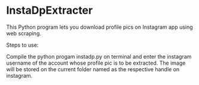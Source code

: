 # InstaDpExtracter
This Python program lets you download profile pics on Instagram app using web scraping.

Steps to use:

Compile the python progam instadp.py on terminal and enter the instagram username of the account whose profile pic is to be extracted.
The image will be stored on the current folder named as the respective handle on instagram. 
